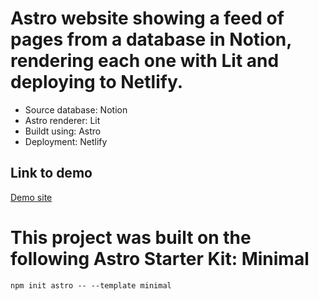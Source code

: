 # Astro website showing a feed of pages from a database in Notion, rendering each one with Lit and deploying to Netlify.

* Source database: Notion
* Astro renderer: Lit
* Buildt using: Astro
* Deployment: Netlify

## Link to demo
[Demo site](https://stupefied-curie-9aac04.netlify.app/)


# This project was built on the following Astro Starter Kit: Minimal

```
npm init astro -- --template minimal
```
